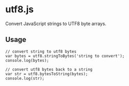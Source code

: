 utf8.js
================

Convert JavaScript strings to UTF8 byte arrays.

Usage
----------------

    // convert string to utf8 bytes
    var bytes = utf8.stringToBytes('string to convert');
    console.log(bytes);

    // convert utf8 bytes back to a string
    var str = utf8.bytesToString(bytes);
    console.log(str);
